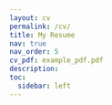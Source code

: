 ```yaml
---
layout: cv
permalink: /cv/
title: My Resume
nav: true
nav_order: 5
cv_pdf: example_pdf.pdf
description: 
toc:
  sidebar: left
---
```


